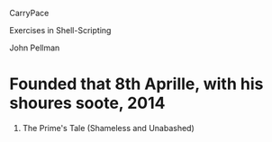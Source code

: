 CarryPace

Exercises in Shell-Scripting

John Pellman

Founded that 8th Aprille, with his shoures soote, 2014
=============================================================

1. The Prime's Tale (Shameless and Unabashed)


